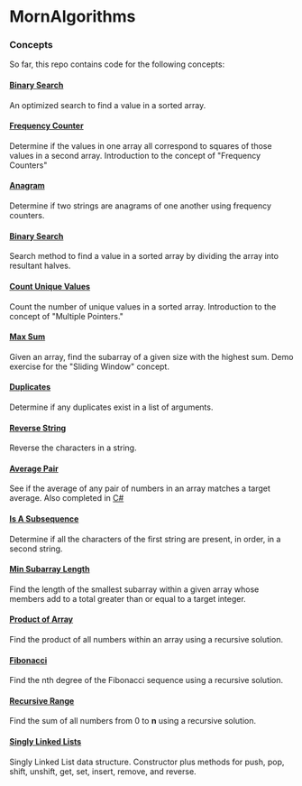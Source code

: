 # MornAlgorithms
### Concepts

So far, this repo contains code for the following concepts:

#### [Binary Search](https://github.com/dLars99/Morning-Algorithms/blob/master/binary-search/binarySearch.js)
An optimized search to find a value in a sorted array.
#### [Frequency Counter](https://github.com/dLars99/Morning-Algorithms/blob/master/frequencyCounter/frequencyCounter.js)
Determine if the values in one array all correspond to squares of those values in a second array. Introduction to the concept
of "Frequency Counters"
#### [Anagram](https://github.com/dLars99/Morning-Algorithms/tree/master/anagram/anagram.js)
Determine if two strings are anagrams of one another using frequency counters.
#### [Binary Search](https://github.com/dLars99/Morning-Algorithms/tree/master/binary-search/binarySearch.js)
Search method to find a value in a sorted array by dividing the array into resultant halves.
#### [Count Unique Values](https://github.com/dLars99/Morning-Algorithms/tree/master/countUniqueValues/countUniqueValues.js)
Count the number of unique values in a sorted array. Introduction to the concept of "Multiple Pointers."
#### [Max Sum](https://github.com/dLars99/Morning-Algorithms/tree/master/maxSum-slidingWindow/maxSum.js)
Given an array, find the subarray of a given size with the highest sum. Demo exercise for the "Sliding Window" concept.
#### [Duplicates](https://github.com/dLars99/Morning-Algorithms/tree/master/duplicates/duplicates.js)
Determine if any duplicates exist in a list of arguments.
#### [Reverse String](https://github.com/dLars99/Morning-Algorithms/tree/master/reverseString/reverseString.js)
Reverse the characters in a string.
#### [Average Pair](https://github.com/dLars99/Morning-Algorithms/tree/master/averagePair/averagePair.js)
See if the average of any pair of numbers in an array matches a target average.
Also completed in [C#](https://github.com/dLars99/Morning-Algorithms/tree/master/csharp/averagepair)
#### [Is A Subsequence](https://github.com/dLars99/Morning-Algorithms/tree/master/isSubsequence/isSubsequence.js)
Determine if all the characters of the first string are present, in order, in a second string.
#### [Min Subarray Length](https://github.com/dLars99/Morning-Algorithms/tree/master/minSubArrayLen/minSubArrayLen.js)
Find the length of the smallest subarray within a given array whose members add to a total greater than or equal to a target integer.
#### [Product of Array](https://github.com/dLars99/Morning-Algorithms/tree/master/productOfArray/productOfArray.js)
Find the product of all numbers within an array using a recursive solution.
#### [Fibonacci](https://github.com/dLars99/Morning-Algorithms/tree/master/fib/fib.js)
Find the nth degree of the Fibonacci sequence using a recursive solution.
#### [Recursive Range](https://github.com/dLars99/Morning-Algorithms/tree/master/recursiveRange/recursiveRange.js)
Find the sum of all numbers from 0 to __n__ using a recursive solution.
#### [Singly Linked Lists](https://github.com/dLars99/Morning-Algorithms/tree/master/linked-list/linked-list.js)
Singly Linked List data structure. Constructor plus methods for push, pop, shift, unshift, get, set, insert, remove, and reverse.